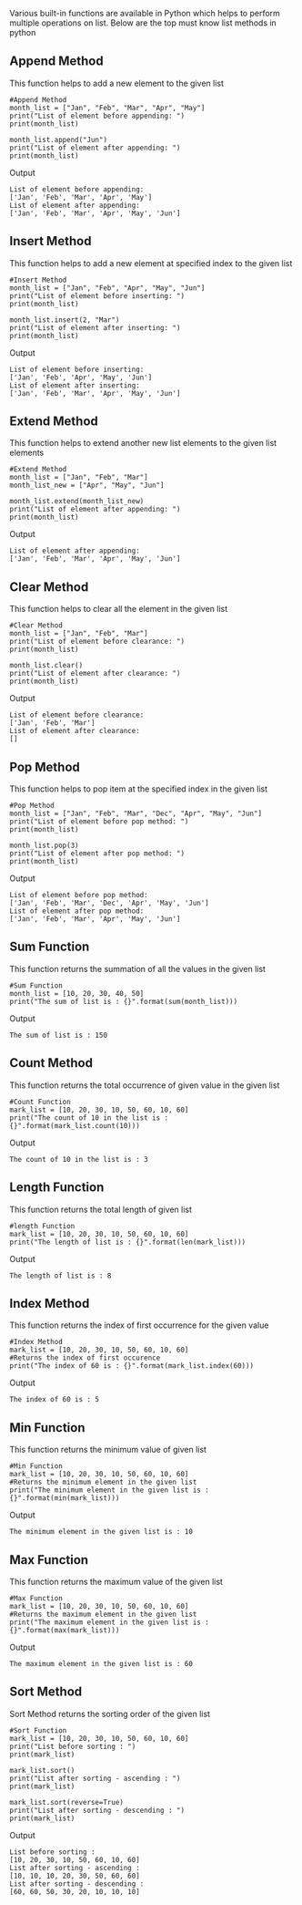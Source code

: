 Various built-in functions are available in Python which helps to perform multiple operations on list. Below are the top must know list methods in python

## **Append Method**
This function helps to add a new element to the given list

    #Append Method
    month_list = ["Jan", "Feb", "Mar", "Apr", "May"]
    print("List of element before appending: ")
    print(month_list)

    month_list.append("Jun")
    print("List of element after appending: ")
    print(month_list)

 Output

    List of element before appending: 
    ['Jan', 'Feb', 'Mar', 'Apr', 'May']
    List of element after appending: 
    ['Jan', 'Feb', 'Mar', 'Apr', 'May', 'Jun']

## **Insert Method**
This function helps to add a new element at specified index to the given list

    #Insert Method
    month_list = ["Jan", "Feb", "Apr", "May", "Jun"]
    print("List of element before inserting: ")
    print(month_list)

    month_list.insert(2, "Mar")
    print("List of element after inserting: ")
    print(month_list)

 Output

    List of element before inserting: 
    ['Jan', 'Feb', 'Apr', 'May', 'Jun']
    List of element after inserting: 
    ['Jan', 'Feb', 'Mar', 'Apr', 'May', 'Jun']

## **Extend Method**
This function helps to extend another new list elements to the given list elements

    #Extend Method
    month_list = ["Jan", "Feb", "Mar"]
    month_list_new = ["Apr", "May", "Jun"]

    month_list.extend(month_list_new)
    print("List of element after appending: ")
    print(month_list)

 Output

    List of element after appending: 
    ['Jan', 'Feb', 'Mar', 'Apr', 'May', 'Jun']

## **Clear Method**
This function helps to clear all the element in the given list

    #Clear Method
    month_list = ["Jan", "Feb", "Mar"]
    print("List of element before clearance: ")
    print(month_list)

    month_list.clear()
    print("List of element after clearance: ")
    print(month_list)

 Output

    List of element before clearance: 
    ['Jan', 'Feb', 'Mar']
    List of element after clearance: 
    []

## **Pop Method**
This function helps to pop item at the specified index in the given list 

    #Pop Method
    month_list = ["Jan", "Feb", "Mar", "Dec", "Apr", "May", "Jun"]
    print("List of element before pop method: ")
    print(month_list)

    month_list.pop(3)
    print("List of element after pop method: ")
    print(month_list)

 Output

    List of element before pop method: 
    ['Jan', 'Feb', 'Mar', 'Dec', 'Apr', 'May', 'Jun']
    List of element after pop method: 
    ['Jan', 'Feb', 'Mar', 'Apr', 'May', 'Jun']

## **Sum Function**
This function returns the summation of all the values in the given list

    #Sum Function
    month_list = [10, 20, 30, 40, 50]
    print("The sum of list is : {}".format(sum(month_list)))

 Output

    The sum of list is : 150

## **Count Method**
This function returns the total occurrence of given value in the given list

    #Count Function
    mark_list = [10, 20, 30, 10, 50, 60, 10, 60]
    print("The count of 10 in the list is : {}".format(mark_list.count(10)))

 Output

    The count of 10 in the list is : 3

## **Length Function**
This function returns the total length of given list

    #length Function
    mark_list = [10, 20, 30, 10, 50, 60, 10, 60]
    print("The length of list is : {}".format(len(mark_list)))

 Output

    The length of list is : 8

## **Index Method**
This function returns the index of first occurrence for the given value

    #Index Method
    mark_list = [10, 20, 30, 10, 50, 60, 10, 60]
    #Returns the index of first occurence
    print("The index of 60 is : {}".format(mark_list.index(60)))

 Output

    The index of 60 is : 5

## **Min Function**
This function returns the minimum value of given list 

    #Min Function
    mark_list = [10, 20, 30, 10, 50, 60, 10, 60]
    #Returns the minimum element in the given list
    print("The minimum element in the given list is : {}".format(min(mark_list)))

 Output

    The minimum element in the given list is : 10

## **Max Function**
This function returns the maximum value of the given list 

    #Max Function
    mark_list = [10, 20, 30, 10, 50, 60, 10, 60]
    #Returns the maximum element in the given list
    print("The maximum element in the given list is : {}".format(max(mark_list)))

 Output

    The maximum element in the given list is : 60

## **Sort Method**
Sort Method returns the sorting order of the given list

    #Sort Function
    mark_list = [10, 20, 30, 10, 50, 60, 10, 60]
    print("List before sorting : ")
    print(mark_list)

    mark_list.sort()
    print("List after sorting - ascending : ")
    print(mark_list)

    mark_list.sort(reverse=True)
    print("List after sorting - descending : ")
    print(mark_list)

 Output

    List before sorting : 
    [10, 20, 30, 10, 50, 60, 10, 60]
    List after sorting - ascending : 
    [10, 10, 10, 20, 30, 50, 60, 60]
    List after sorting - descending : 
    [60, 60, 50, 30, 20, 10, 10, 10]